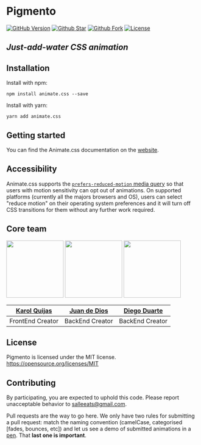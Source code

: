 # Pigmento

[![GitHub Version](https://img.shields.io/github/release/MandujanoKarol/JDK-.svg?style=for-the-badge)](https://github.com/MandujanoKarol/JDK-) [![Github Star](https://img.shields.io/github/stars/MandujanoKarol/JDK-.svg?style=for-the-badge)](https://github.com/MandujanoKarol/JDK-) [![Github Fork](https://img.shields.io/github/forks/MandujanoKarol/JDK-.svg?style=for-the-badge)](https://github.com/MandujanoKarol/JDK-) [![License]( https://img.shields.io/github/license/MandujanoKarol/JDK-.svg?style=for-the-badge)](https://github.com/MandujanoKarol/JDK-)

## _Just-add-water CSS animation_

## Installation

Install with npm:

```shell
npm install animate.css --save
```

Install with yarn:

```shell
yarn add animate.css
```

## Getting started

You can find the Animate.css documentation on the [website](https://animate.style/).

## Accessibility

Animate.css supports the [`prefers-reduced-motion` media query](https://webkit.org/blog/7551/responsive-design-for-motion/) so that users with motion sensitivity can opt out of animations. On supported platforms (currently all the majors browsers and OS), users can select "reduce motion" on their operating system preferences and it will turn off CSS transitions for them without any further work required.

## Core team 
<img src="https://scontent.fgdl4-1.fna.fbcdn.net/v/t1.0-9/90677103_2848505541894884_1151138169761038336_n.jpg?_nc_cat=111&_nc_sid=85a577&_nc_ohc=iDFy1SYU5BQAX_c2Kp3&_nc_ht=scontent.fgdl4-1.fna&oh=1ee6fc80a49051364b29f88f4f3283c3&oe=5EE3AD28&dl=1" 
width="150" height="150">
<img src="https://scontent.fgdl4-1.fna.fbcdn.net/v/t1.0-9/61772475_2329397377348987_7993628823046324224_n.jpg?_nc_cat=111&_nc_sid=85a577&_nc_ohc=Ar_lWxuWyJUAX9XWj9Q&_nc_ht=scontent.fgdl4-1.fna&oh=cf7220cff3fa9968bf1ed1f3753769dc&oe=5EE1F55F&dl=1" width="150" height="150">
<img src="https://drive.google.com/uc?export=download&id=147JA-oZi6b3xc33PLYQRyAqVLOgICfGK" width="150" height="150">

[Karol Quijas](https://github.com/MandujanoKarol) | [Juan de Dios](https://github.com/Juancruzd) | [Diego Duarte](https://github.com/WarenGonzaga)
------------ | ------------- | -------------
FrontEnd Creator | BackEnd Creator | BackEnd Creator 

## License

Pigmento is licensed under the MIT license. <https://opensource.org/licenses/MIT>

## Contributing

By participating, you are expected to uphold this code. Please report unacceptable behavior to [salleeats@gmail.com](mailto:salleeats@gmail.com).



Pull requests are the way to go here. We only have two rules for submitting a pull request: match the naming convention (camelCase, categorised [fades, bounces, etc]) and let us see a demo of submitted animations in a [pen](https://codepen.io). That **last one is important**.

